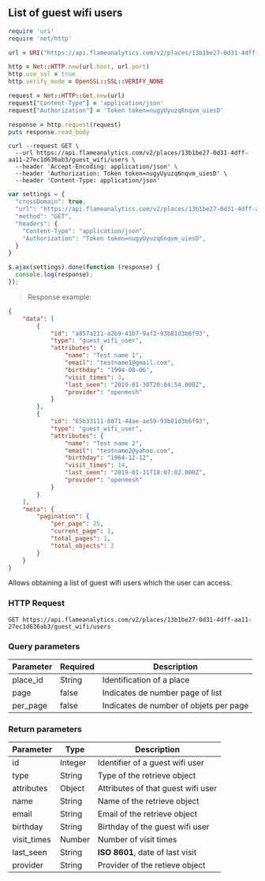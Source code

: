 ## List of guest wifi users

```ruby
require 'uri'
require 'net/http'

url = URI("https://api.flameanalytics.com/v2/places/13b1be27-0d31-4dff-aa11-27ec1d636ab3/guest_wifi/users")

http = Net::HTTP.new(url.host, url.port)
http.use_ssl = true
http.verify_mode = OpenSSL::SSL::VERIFY_NONE

request = Net::HTTP::Get.new(url)
request["Content-Type"] = 'application/json'
request["Authorization"] = 'Token token=nugyUyuzq6nqvm_uiesD'

response = http.request(request)
puts response.read_body
```

```shell
curl --request GET \
  --url https://api.flameanalytics.com/v2/places/13b1be27-0d31-4dff-aa11-27ec1d636ab3/guest_wifi/users \
  --header 'Accept-Encoding: application/json' \
  --header 'Authorization: Token token=nugyUyuzq6nqvm_uiesD' \
  --header 'Content-Type: application/json'
```

```javascript
var settings = {
  "crossDomain": true,
  "url": "https://api.flameanalytics.com/v2/places/13b1be27-0d31-4dff-aa11-27ec1d636ab3/guest_wifi/users",
  "method": "GET",
  "headers": {
    "Content-Type": "application/json",
    "Authorization": "Token token=nugyUyuzq6nqvm_uiesD",
  }
}

$.ajax(settings).done(function (response) {
  console.log(response);
});
```

> Response example:

```json
{
    "data": [
        {
            "id": "a857a211-a2b9-41b7-9af2-93b81d3b6f93",
            "type": "guest_wifi_user",
            "attributes": {
                "name": "Test name 1",
                "email": "testname1@gmail.com",
                "birthday": "1994-08-06",
                "visit_times": 3,
                "last_seen": "2019-01-30T20:04:54.000Z",
                "provider": "openmesh"
            }
        },
        {
            "id": "65b33111-8871-44ae-ae59-93b81d3b6f93",
            "type": "guest_wifi_user",
            "attributes": {
                "name": "Test name 2",
                "email": "testname2@yahoo.com",
                "birthday": "1964-12-12",
                "visit_times": 14,
                "last_seen": "2019-01-31T18:07:02.000Z",
                "provider": "openmesh"
            }
        }
    ],
    "meta": {
        "pagination": {
            "per_page": 25,
            "current_page": 1,
            "total_pages": 1,
            "total_objects": 2
        }
    }
}
```

Allows obtaining a list of guest wifi users which the user can access.

### HTTP Request

`GET https://api.flameanalytics.com/v2/places/13b1be27-0d31-4dff-aa11-27ec1d636ab3/guest_wifi/users`

### Query parameters

Parameter | Required | Description
--------- | ------- | -----------
place_id | String | Identification of a place
page | false | Indicates de number page of list
per_page | false | Indicates de number of objets per page


### Return parameters

Parameter | Type | Description
--------- | ------- | -----------
id | Integer | Identifier of a guest wifi user
type | String | Type of the retrieve object
attributes | Object | Attributes of that guest wifi user
name | String | Name of the retrieve object
email | String | Email of the retrieve object
birthday | String | Birthday of the guest wifi user
visit_times | Number | Number of visit times
last_seen | String | **ISO 8601**, date of last visit
provider | String | Provider of the retieve object